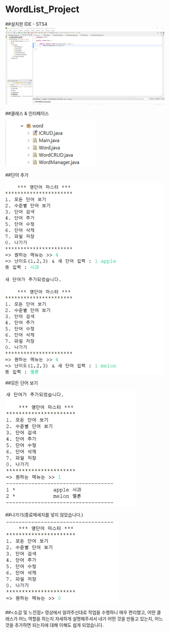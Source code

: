 # WordList_Project

##설치한 IDE - STS4
![image](https://github.com/inbaea/WordList_Project/blob/master/screenshot/sts_program.png)

##클래스 & 인터페이스

![image](https://github.com/inbaea/WordList_Project/blob/master/screenshot/interface%26class.png)

##단어 추가

![image](https://github.com/inbaea/WordList_Project/blob/master/screenshot/wordlist_create.png)

##모든 단어 보기

![image](https://github.com/inbaea/WordList_Project/blob/master/screenshot/wordlist_listAll.png)

##나가기(종료메세지를 넣지 않았습니다.)

![image](https://github.com/inbaea/WordList_Project/blob/master/screenshot/wordlist_exit.png)

##<소감 및 느낀점>
영상에서 알려주신대로 작업을 수행하니 매우 편리했고, 어떤 클래스가 어느 역할을 하는지 자세하게 설명해주셔서 내가 어떤 것을 만들고 있는지, 어느 것을 추가하면 되는지에 대해
이해도 쉽게 되었습니다.
